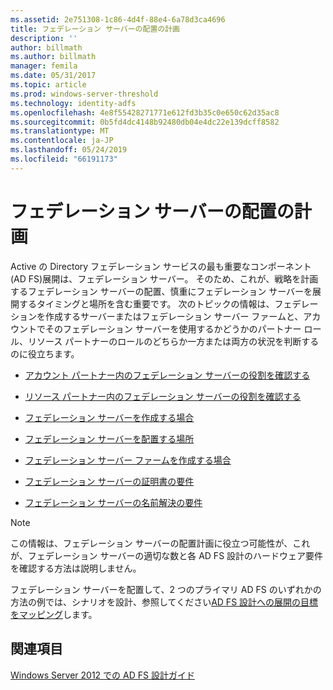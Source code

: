 ```yaml
---
ms.assetid: 2e751308-1c86-4d4f-88e4-6a78d3ca4696
title: フェデレーション サーバーの配置の計画
description: ''
author: billmath
ms.author: billmath
manager: femila
ms.date: 05/31/2017
ms.topic: article
ms.prod: windows-server-threshold
ms.technology: identity-adfs
ms.openlocfilehash: 4e8f55428271771e612fd3b35c0e650c62d35ac8
ms.sourcegitcommit: 0b5fd4dc4148b92480db04e4dc22e139dcff8582
ms.translationtype: MT
ms.contentlocale: ja-JP
ms.lasthandoff: 05/24/2019
ms.locfileid: "66191173"
---
```

# <a name="planning-federation-server-placement"></a>フェデレーション サーバーの配置の計画

Active の Directory フェデレーション サービスの最も重要なコンポーネント\(AD FS\)展開は、フェデレーション サーバー。 そのため、これが、戦略を計画するフェデレーション サーバーの配置、慎重にフェデレーション サーバーを展開するタイミングと場所を含む重要です。 次のトピックの情報は、フェデレーションを作成するサーバーまたはフェデレーション サーバー ファームと、アカウントでそのフェデレーション サーバーを使用するかどうかのパートナー ロール、リソース パートナーのロールのどちらか一方または両方の状況を判断するのに役立ちます。  
  
-   [アカウント パートナー内のフェデレーション サーバーの役割を確認する](Review-the-Role-of-the-Federation-Server-in-the-Account-Partner.md)  
  
-   [リソース パートナー内のフェデレーション サーバーの役割を確認する](Review-the-Role-of-the-Federation-Server-in-the-Resource-Partner.md)  
  
-   [フェデレーション サーバーを作成する場合](When-to-Create-a-Federation-Server.md)  
  
-   [フェデレーション サーバーを配置する場所](Where-to-Place-a-Federation-Server.md)  
  
-   [フェデレーション サーバー ファームを作成する場合](When-to-Create-a-Federation-Server-Farm.md)  
  
-   [フェデレーション サーバーの証明書の要件](Certificate-Requirements-for-Federation-Servers.md)  
  
-   [フェデレーション サーバーの名前解決の要件](Name-Resolution-Requirements-for-Federation-Servers.md)  
  
> [!NOTE]  
> この情報は、フェデレーション サーバーの配置計画に役立つ可能性が、これが、フェデレーション サーバーの適切な数と各 AD FS 設計のハードウェア要件を確認する方法は説明しません。  
  
フェデレーション サーバーを配置して、2 つのプライマリ AD FS のいずれかの方法の例では、シナリオを設計、参照してください[AD FS 設計への展開の目標をマッピング](Mapping-Your-Deployment-Goals-to-an-AD-FS-Design.md)します。  
  
## <a name="see-also"></a>関連項目
[Windows Server 2012 での AD FS 設計ガイド](AD-FS-Design-Guide-in-Windows-Server-2012.md)

